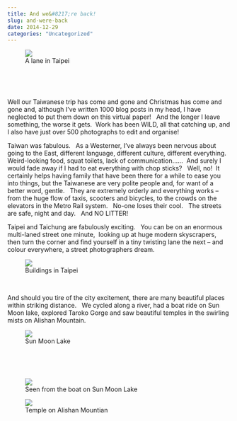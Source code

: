 ```yaml
---
title: And we&#8217;re back!
slug: and-were-back
date: 2014-12-29
categories: "Uncategorized"
---
```


<figure><img src="https://res.cloudinary.com/dy6grlu8z/image/upload/v1558842145/ugdyvllrrnfgittqxmhg.jpg"/><figcaption>A lane in Taipei</figcaption></figure>
<p> </p>
<p> </p>
<p>Well our Taiwanese trip has come and gone and Christmas has come and gone and, although I’ve written 1000 blog posts in my head, I have neglected to put them down on this virtual paper!   And the longer I leave something, the worse it gets.  Work has been WILD, all that catching up, and I also have just over 500 photographs to edit and organise!</p>
<p>Taiwan was fabulous.   As a Westerner, I’ve always been nervous about going to the East, different language, different culture, different everything.   Weird-looking food, squat toilets, lack of communication……  And surely I would fade away if I had to eat everything with chop sticks?   Well, no!  It certainly helps having family that have been there for a while to ease you into things, but the Taiwanese are very polite people and, for want of a better word, gentle.   They are extremely orderly and everything works – from the huge flow of taxis, scooters and bicycles, to the crowds on the elevators in the Metro Rail system.   No-one loses their cool.   The streets are safe, night and day.   And NO LITTER!</p>
<p>Taipei and Taichung are fabulously exciting.   You can be on an enormous multi-laned street one minute,  looking up at huge modern skyscrapers, then turn the corner and find yourself in a tiny twisting lane the next – and colour everywhere, a street photographers dream.</p>
<figure><img src="https://res.cloudinary.com/dy6grlu8z/image/upload/v1558842146/k0snmenumvj9l8oy96ru.jpg"/><figcaption>Buildings in Taipei</figcaption></figure>
<p> </p>
<p>And should you tire of the city excitement, there are many beautiful places within striking distance.   We cycled along a river, had a boat ride on Sun Moon lake, explored Taroko Gorge and saw beautiful temples in the swirling mists on Alishan Mountain.</p>
<figure><img src="https://res.cloudinary.com/dy6grlu8z/image/upload/v1558842147/kzqi8aj1qpcjvhkivvt0.jpg"/><figcaption>Sun Moon Lake</figcaption></figure>
<p> </p>
<p> </p>
<figure><img src="https://res.cloudinary.com/dy6grlu8z/image/upload/v1558842148/cdhw1bhlbqrttolldqxj.jpg"/><figcaption>Seen from the boat on Sun Moon Lake</figcaption></figure>
<figure><img src="https://res.cloudinary.com/dy6grlu8z/image/upload/v1558842149/si4uet2vvsuk372thzui.jpg"/><figcaption>Temple on Alishan Mountian</figcaption></figure>
<p> </p>
<p> </p>









